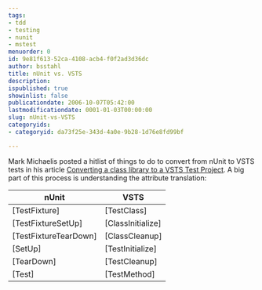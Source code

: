 ```yaml
---
tags:
- tdd
- testing
- nunit
- mstest
menuorder: 0
id: 9e81f613-52ca-4108-acb4-f0f2ad3d36dc
author: bsstahl
title: nUnit vs. VSTS
description: 
ispublished: true
showinlist: false
publicationdate: 2006-10-07T05:42:00
lastmodificationdate: 0001-01-03T00:00:00
slug: nUnit-vs-VSTS
categoryids:
- categoryid: da73f25e-343d-4a0e-9b28-1d76e8fd99bf

---
```


Mark Michaelis posted a hitlist of things to do to convert from nUnit to VSTS tests in his article [Converting a class library to a VSTS Test Project](http://mark.michaelis.net/Blog/ConvertingAClassLibraryToAVSTSTestProject.aspx). A big part of this process is understanding the attribute translation:
  




| nUnit | VSTS |
| --- | --- |
| [TestFixture] | [TestClass] |
| [TestFixtureSetUp] | [ClassInitialize] |
| [TestFixtureTearDown] | [ClassCleanup] |
| [SetUp] | [TestInitialize] |
| [TearDown] | [TestCleanup] |
| [Test] | [TestMethod] |


